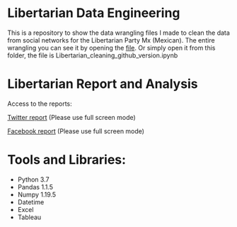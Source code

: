 # Libertarian Data Engineering
This is a repository to show the data wrangling files I made to clean the data from social networks for the Libertarian Party Mx (Mexican).
The entire wrangling you can see it by opening the [file](https://github.com/JorgePablol/Libertarian-Wrangling/blob/main/Libertarian_cleaning_github_version.ipynb). Or simply open it from this folder, the file is Libertarian_cleaning_github_version.ipynb

# Libertarian Report and Analysis
Access to the reports:

[Twitter report](https://public.tableau.com/views/FebPlib/Story1?:language=es&:display_count=y&publish=yes&:origin=viz_share_link) (Please use full screen mode)

[Facebook report](https://public.tableau.com/views/facebookfebPlib/Story1?:language=es&:display_count=y&publish=yes&:origin=viz_share_link) (Please use full screen mode)

# Tools and Libraries:
  * Python 3.7
  * Pandas 1.1.5
  * Numpy 1.19.5
  * Datetime
  * Excel
  * Tableau


